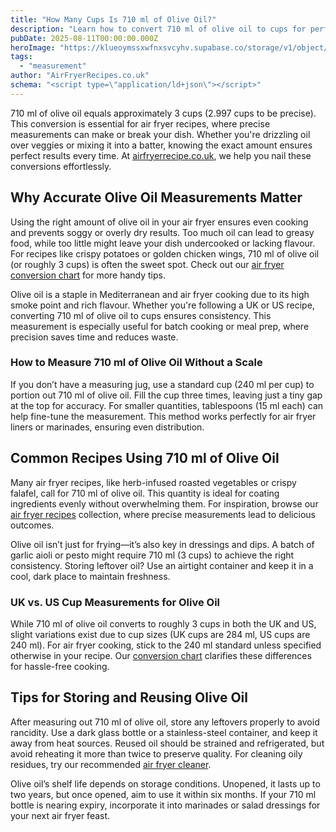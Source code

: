 ```yaml
---
title: "How Many Cups Is 710 ml of Olive Oil?"
description: "Learn how to convert 710 ml of olive oil to cups for perfect air fryer recipes every time. Get accurate measurements in seconds!"
pubDate: 2025-08-11T00:00:00.000Z
heroImage: "https://klueoymssxwfnxsvcyhv.supabase.co/storage/v1/object/public/md/how-many-cups-is-710-ml-of-olive-oil-acb137eb.webp"
tags:
  - "measurement"
author: "AirFryerRecipes.co.uk"
schema: "<script type=\"application/ld+json\"></script>"
---
```


<p>710 ml of olive oil equals approximately 3 cups (2.997 cups to be precise). This conversion is essential for air fryer recipes, where precise measurements can make or break your dish. Whether you're drizzling oil over veggies or mixing it into a batter, knowing the exact amount ensures perfect results every time. At <a href=https://www.airfryerrecipe.co.uk/>airfryerrecipe.co.uk</a>, we help you nail these conversions effortlessly.</p>

<h2>Why Accurate Olive Oil Measurements Matter</h2>  
<p>Using the right amount of olive oil in your air fryer ensures even cooking and prevents soggy or overly dry results. Too much oil can lead to greasy food, while too little might leave your dish undercooked or lacking flavour. For recipes like crispy potatoes or golden chicken wings, 710 ml of olive oil (or roughly 3 cups) is often the sweet spot. Check out our <a href=https://www.airfryerrecipe.co.uk/air-fryer-conversion-chart>air fryer conversion chart</a> for more handy tips.</p>  

<p>Olive oil is a staple in Mediterranean and air fryer cooking due to its high smoke point and rich flavour. Whether you're following a UK or US recipe, converting 710 ml of olive oil to cups ensures consistency. This measurement is especially useful for batch cooking or meal prep, where precision saves time and reduces waste.</p>  

<h3>How to Measure 710 ml of Olive Oil Without a Scale</h3>  
<p>If you don’t have a measuring jug, use a standard cup (240 ml per cup) to portion out 710 ml of olive oil. Fill the cup three times, leaving just a tiny gap at the top for accuracy. For smaller quantities, tablespoons (15 ml each) can help fine-tune the measurement. This method works perfectly for air fryer liners or marinades, ensuring even distribution.</p>  

<h2>Common Recipes Using 710 ml of Olive Oil</h2>  
<p>Many air fryer recipes, like herb-infused roasted vegetables or crispy falafel, call for 710 ml of olive oil. This quantity is ideal for coating ingredients evenly without overwhelming them. For inspiration, browse our <a href=https://www.airfryerrecipe.co.uk/recipes>air fryer recipes</a> collection, where precise measurements lead to delicious outcomes.</p>  

<p>Olive oil isn’t just for frying—it’s also key in dressings and dips. A batch of garlic aioli or pesto might require 710 ml (3 cups) to achieve the right consistency. Storing leftover oil? Use an airtight container and keep it in a cool, dark place to maintain freshness.</p>  

<h3>UK vs. US Cup Measurements for Olive Oil</h3>  
<p>While 710 ml of olive oil converts to roughly 3 cups in both the UK and US, slight variations exist due to cup sizes (UK cups are 284 ml, US cups are 240 ml). For air fryer cooking, stick to the 240 ml standard unless specified otherwise in your recipe. Our <a href=https://www.airfryerrecipe.co.uk/air-fryer-conversion-chart>conversion chart</a> clarifies these differences for hassle-free cooking.</p>  

<h2>Tips for Storing and Reusing Olive Oil</h2>  
<p>After measuring out 710 ml of olive oil, store any leftovers properly to avoid rancidity. Use a dark glass bottle or a stainless-steel container, and keep it away from heat sources. Reused oil should be strained and refrigerated, but avoid reheating it more than twice to preserve quality. For cleaning oily residues, try our recommended <a href=https://www.airfryerrecipe.co.uk/air-fryer-cleaner>air fryer cleaner</a>.</p>  

<p>Olive oil’s shelf life depends on storage conditions. Unopened, it lasts up to two years, but once opened, aim to use it within six months. If your 710 ml bottle is nearing expiry, incorporate it into marinades or salad dressings for your next air fryer feast.</p>